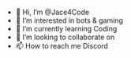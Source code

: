 - 👋 Hi, I’m @Jace4Code
- 👀 I’m interested in bots & gaming
- 🌱 I’m currently learning Coding
- 💞️ I’m looking to collaborate on 
- 📫 How to reach me Discord

<!---
Jace4Code/Jace4Code is a ✨ special ✨ repository because its `README.md` (this file) appears on your GitHub profile.
You can click the Preview link to take a look at your changes.
--->
